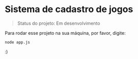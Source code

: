 # Sistema de cadastro de jogos

> Status do projeto: Em desenvolvimento

Para rodar esse projeto na sua máquina, por favor, digite:

```
node app.js
```

:)
